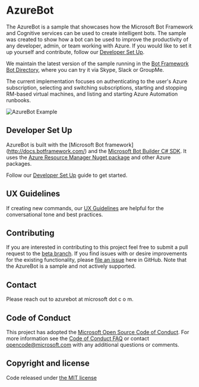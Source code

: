 # AzureBot
The AzureBot is a sample that showcases how the Microsoft Bot Framework and Cognitive services can be used to create intelligent bots. The sample was created to show how a bot can be used to improve the productivity of any developer, admin, or team working with Azure. If you would like to set it up yourself and contribute, follow our [Developer Set Up](https://github.com/Microsoft/AzureBot/blob/gh-pages/docs/DeveloperSetup.md).

We maintain the latest version of the sample running in the [Bot Framework Bot Directory](https://bots.botframework.com/bot?id=azurebot), where you can try it via Skype, Slack or GroupMe. 

The current implementation focuses on authenticating to the user's Azure subscription, selecting and switching subscriptions, starting and stopping RM-based virtual machines, and listing and starting Azure Automation runbooks. 

![AzureBot Example](AzureBot.gif)

## Developer Set Up

AzureBot is built with the [Microsoft Bot framework] (http://docs.botframework.com/) and the [Microsoft Bot Builder C# SDK](http://docs.botframework.com/sdkreference/csharp/). It uses the [Azure Resource Manager Nuget package](https://www.nuget.org/packages/Microsoft.Azure.Management.ResourceManager) and other Azure packages.

Follow our [Developer Set Up](https://github.com/Microsoft/AzureBot/blob/gh-pages/docs/DeveloperSetup.md) guide to get started.

## UX Guidelines

If creating new commands, our [UX Guidelines](https://github.com/Microsoft/AzureBot/blob/gh-pages/docs/UX.Guidelines.md) are helpful for the conversational tone and best practices.

## Contributing

If you are interested in contributing to this project feel free to submit a pull request to the [beta branch](https://github.com/Microsoft/AzureBot/tree/beta). If you find issues with or desire improvements for the existing functionality, please [file an issue](https://github.com/Microsoft/AzureBot/issues) here in GitHub. Note that the AzureBot is a sample and not actively supported. 

## Contact 
Please reach out to azurebot at microsoft dot c o m.  

## Code of Conduct

This project has adopted the [Microsoft Open Source Code of Conduct](https://opensource.microsoft.com/codeofconduct/).
For more information see the [Code of Conduct FAQ](https://opensource.microsoft.com/codeofconduct/faq/) or
contact [opencode@microsoft.com](mailto:opencode@microsoft.com) with any additional questions or comments.

## Copyright and license

Code released under [the MIT license](https://github.com/Microsoft/AzureBot/blob/master/LICENSE)